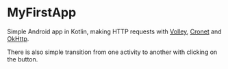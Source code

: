 # MyFirstApp

Simple Android app in Kotlin, making HTTP requests with [Volley](https://github.com/google/volley), [Cronet](https://chromium.googlesource.com/chromium/src/+/master/components/cronet) and [OkHttp](https://github.com/square/okhttp).

There is also simple transition from one activity to another with clicking on the button.
